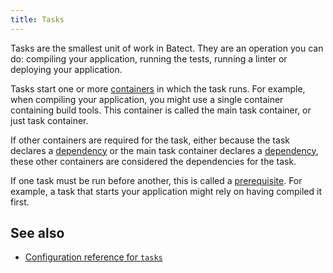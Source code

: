 ```yaml
---
title: Tasks
---
```


Tasks are the smallest unit of work in Batect. They are an operation you can do: compiling your application, running the tests, running a linter
or deploying your application.

Tasks start one or more [containers](containers.md) in which the task runs. For example, when compiling your application, you might use a single container
containing build tools. This container is called the main task container, or just task container.

If other containers are required for the task, either because the task declares a [dependency](../reference/config/tasks.md#dependencies) or the main task
container declares a [dependency](../reference/config/containers.md#dependencies), these other containers are considered the dependencies for the task.

If one task must be run before another, this is called a [prerequisite](../reference/config/tasks.md#prerequisites). For example, a task that starts your
application might rely on having compiled it first.

## See also

- [Configuration reference for `tasks`](../reference/config/tasks.md)

